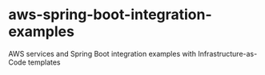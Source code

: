 # aws-spring-boot-integration-examples
AWS services and Spring Boot integration examples with Infrastructure-as-Code templates
